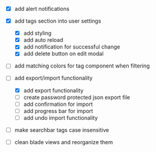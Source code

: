 - [x] add alert notifications

- [x] add tags section into user settings
    - [x] add styling
    - [x] add auto reload
    - [x] add notification for successful change
    - [x] add delete button on edit modal

- [ ] add matching colors for tag component when filtering

- [ ] add export/import functionality
    - [x] add export functionality
    - [ ] create password protected json export file
    - [ ] add confirmation for import
    - [ ] add progress bar for import
    - [ ] add undo import functionality

- [ ] make searchbar tags case insensitive

- [ ] clean blade views and reorganize them